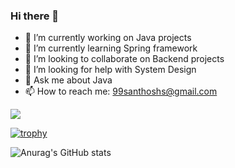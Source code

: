 ### Hi there 👋
- 🔭 I’m currently working on Java projects
- 🌱 I’m currently learning Spring framework
- 👯 I’m looking to collaborate on Backend projects
- 🤔 I’m looking for help with System Design
- 💬 Ask me about Java
- 📫 How to reach me: 99santhoshs@gmail.com

![](https://komarev.com/ghpvc/?username=Santhosh-1997&color=green)

[![trophy](https://github-profile-trophy.vercel.app/?username=Santhosh-1997)](https://github.com/ryo-ma/github-profile-trophy)

![Anurag's GitHub stats](https://github-readme-stats.vercel.app/api?username=Santhosh-1997&show_icons=true&theme=radical)



<!--
**Santhosh-1997/Santhosh-1997** is a ✨ _special_ ✨ repository because its `README.md` (this file) appears on your GitHub profile.

Here are some ideas to get you started:

- 🔭 I’m currently working on Java projects
- 🌱 I’m currently learning Spring framework
- 👯 I’m looking to collaborate on Backend projects
- 🤔 I’m looking for help with System Design
- 💬 Ask me about Java
- 📫 How to reach me: 99santhoshs@gmail.com
- 😄 Pronouns: ...
- ⚡ Fun fact: 
-->
